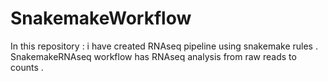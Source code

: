 # SnakemakeWorkflow

In this repository : i have created RNAseq pipeline using snakemake rules .
	SnakemakeRNAseq workflow has RNAseq analysis from raw reads to counts .
